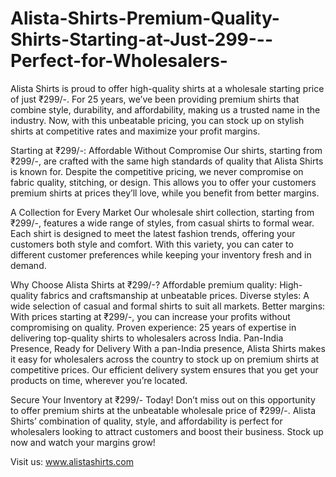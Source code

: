 # Alista-Shirts-Premium-Quality-Shirts-Starting-at-Just-299---Perfect-for-Wholesalers-
Alista Shirts is proud to offer high-quality shirts at a wholesale starting price of just ₹299/-. For 25 years, we’ve been providing premium shirts that combine style, durability, and affordability, making us a trusted name in the industry. Now, with this unbeatable pricing, you can stock up on stylish shirts at competitive rates and maximize your profit margins.

Starting at ₹299/-: Affordable Without Compromise
Our shirts, starting from ₹299/-, are crafted with the same high standards of quality that Alista Shirts is known for. Despite the competitive pricing, we never compromise on fabric quality, stitching, or design. This allows you to offer your customers premium shirts at prices they’ll love, while you benefit from better margins.

A Collection for Every Market
Our wholesale shirt collection, starting from ₹299/-, features a wide range of styles, from casual shirts to formal wear. Each shirt is designed to meet the latest fashion trends, offering your customers both style and comfort. With this variety, you can cater to different customer preferences while keeping your inventory fresh and in demand.

Why Choose Alista Shirts at ₹299/-?
Affordable premium quality: High-quality fabrics and craftsmanship at unbeatable prices.
Diverse styles: A wide selection of casual and formal shirts to suit all markets.
Better margins: With prices starting at ₹299/-, you can increase your profits without compromising on quality.
Proven experience: 25 years of expertise in delivering top-quality shirts to wholesalers across India.
Pan-India Presence, Ready for Delivery
With a pan-India presence, Alista Shirts makes it easy for wholesalers across the country to stock up on premium shirts at competitive prices. Our efficient delivery system ensures that you get your products on time, wherever you’re located.

Secure Your Inventory at ₹299/- Today!
Don’t miss out on this opportunity to offer premium shirts at the unbeatable wholesale price of ₹299/-. Alista Shirts’ combination of quality, style, and affordability is perfect for wholesalers looking to attract customers and boost their business. Stock up now and watch your margins grow!

Visit us: www.alistashirts.com
